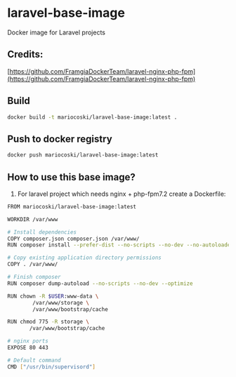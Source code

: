 # laravel-base-image
Docker image for Laravel projects

## Credits:
[https://github.com/FramgiaDockerTeam/laravel-nginx-php-fpm](https://github.com/FramgiaDockerTeam/laravel-nginx-php-fpm)

## Build
```sh
docker build -t mariocoski/laravel-base-image:latest .
```

## Push to docker registry
```sh
docker push mariocoski/laravel-base-image:latest
```

## How to use this base image?
1. For laravel project which needs nginx + php-fpm7.2 create a Dockerfile: 

```sh
FROM mariocoski/laravel-base-image:latest

WORKDIR /var/www

# Install dependencies
COPY composer.json composer.json /var/www/
RUN composer install --prefer-dist --no-scripts --no-dev --no-autoloader && rm -rf /root/.composer

# Copy existing application directory permissions
COPY . /var/www/

# Finish composer
RUN composer dump-autoload --no-scripts --no-dev --optimize

RUN chown -R $USER:www-data \
        /var/www/storage \
        /var/www/bootstrap/cache

RUN chmod 775 -R storage \ 
       /var/www/bootstrap/cache

# nginx ports
EXPOSE 80 443

# Default command
CMD ["/usr/bin/supervisord"]

```
